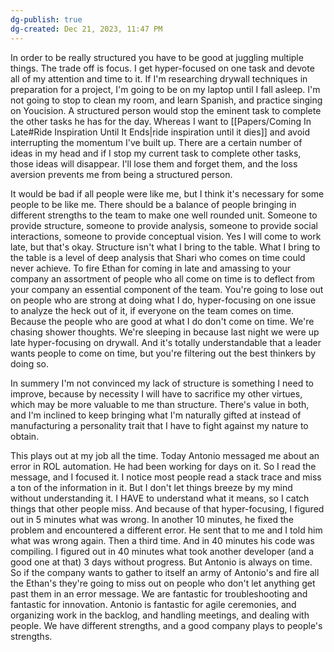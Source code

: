 ```yaml
---
dg-publish: true
dg-created: Dec 21, 2023, 11:47 PM
---
```


In order to be really structured you have to be good at juggling multiple things. The trade off is focus. I get hyper-focused on one task and devote all of my attention and time to it. If I'm researching drywall techniques in preparation for a project, I'm going to be on my laptop until I fall asleep. I'm not going to stop to clean my room, and learn Spanish, and practice singing on Youcision. A structured person would stop the eminent task to complete the other tasks he has for the day. Whereas I want to [[Papers/Coming In Late#Ride Inspiration Until It Ends\|ride inspiration until it dies]] and avoid interrupting the momentum I've built up. There are a certain number of ideas in my head and if I stop my current task to complete other tasks, those ideas will disappear. I'll lose them and forget them, and the loss aversion prevents me from being a structured person.

It would be bad if all people were like me, but I think it's necessary for some people to be like me. There should be a balance of people bringing in different strengths to the team to make one well rounded unit. Someone to provide structure, someone to provide analysis, someone to provide social interactions, someone to provide conceptual vision. Yes I will come to work late, but that's okay. Structure isn't what I bring to the table. What I bring to the table is a level of deep analysis that Shari who comes on time could never achieve. To fire Ethan for coming in late and amassing to your company an assortment of people who all come on time is to deflect from your company an essential component of the team. You're going to lose out on people who are strong at doing what I do, hyper-focusing on one issue to analyze the heck out of it, if everyone on the team comes on time. Because the people who are good at what I do don't come on time. We're chasing shower thoughts. We're sleeping in because last night we were up late hyper-focusing on drywall. And it's totally understandable that a leader wants people to come on time, but you're filtering out the best thinkers by doing so.

In summery I'm not convinced my lack of structure is something I need to improve, because by necessity I will have to sacrifice my other virtues, which may be more valuable to me than structure. There's value in both, and I'm inclined to keep bringing what I'm naturally gifted at instead of manufacturing a personality trait that I have to fight against my nature to obtain.

This plays out at my job all the time. Today Antonio messaged me about an error in ROL automation. He had been working for days on it. So I read the message, and I focused it. I notice most people read a stack trace and miss a ton of the information in it. But I don't let things breeze by my mind without understanding it. I HAVE to understand what it means, so I catch things that other people miss. And because of that hyper-focusing, I figured out in 5 minutes what was wrong. In another 10 minutes, he fixed the problem and encountered a different error. He sent that to me and I told him what was wrong again. Then a third time. And in 40 minutes his code was compiling. I figured out in 40 minutes what took another developer (and a good one at that) 3 days without progress. But Antonio is always on time. So if the company wants to gather to itself an army of Antonio's and fire all the Ethan's they're going to miss out on people who don't let anything get past them in an error message. We are fantastic for troubleshooting and fantastic for innovation. Antonio is fantastic for agile ceremonies, and organizing work in the backlog, and handling meetings, and dealing with people. We have different strengths, and a good company plays to people's strengths.